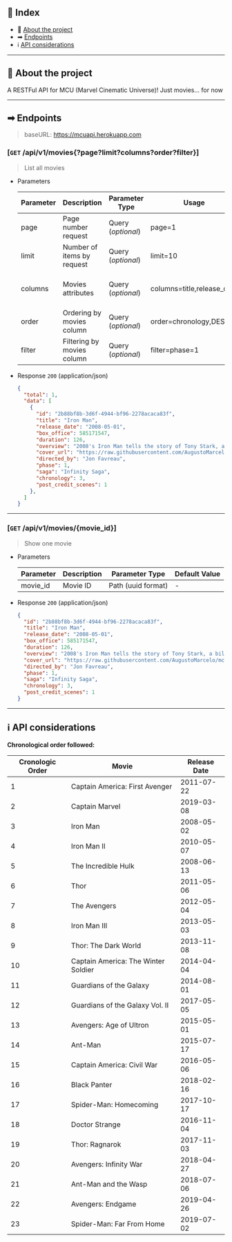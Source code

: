 ## 📖 Index
 - 📑 [About the project](#-about-the-project)
 - ➡ [Endpoints](#-endpoints)
 - ℹ [API considerations](#-api-considerations)

___

## 📑 About the project

A RESTFul API for MCU (Marvel Cinematic Universe)! Just movies... for now
___

## ➡ Endpoints

> baseURL: https://mcuapi.herokuapp.com

### [`GET` /api/v1/movies{?page?limit?columns?order?filter}]
> List all movies
+ Parameters
  <table width="100%">
    <thead>
      <tr>
        <th>Parameter</th>
        <th>Description</th>
        <th>Parameter Type</th>
        <th>Usage</th>
        <th>Default Value</th>
      </tr>
    </thead>
    <tbody>
      <tr>
        <td>page</td>
        <td>Page number request</td>
        <td>Query (<i>optional</i>)</td>
        <td>page=1</td>
        <td>-</td>
      </tr>
      <tr>
        <td>limit</td>
        <td>Number of items by request</td>
        <td>Query (<i>optional</i>)</td>
        <td>limit=10</td>
        <td>-</td>
      </tr>
      <tr>
        <td>columns</td>
        <td>Movies attributes</td>
        <td>Query (<i>optional</i>)</td>
        <td>columns=title,release_date</td>
        <td>All attributes will be returned</td>
      </tr>
      <tr>
        <td>order</td>
        <td>Ordering by movies column</td>
        <td>Query (<i>optional</i>)</td>
        <td>order=chronology,DESC</td>
        <td>-</td>
      </tr>
      <tr>
        <td>filter</td>
        <td>Filtering by movies column</td>
        <td>Query (<i>optional</i>)</td>
        <td>filter=phase=1</td>
        <td>-</td>
      </tr>
    </tbody>
  </table>

+ Response `200` (application/json)
  ```json
  {
    "total": 1,
    "data": [
      {
        "id": "2b88bf8b-3d6f-4944-bf96-2278acaca83f",
        "title": "Iron Man",
        "release_date": "2008-05-01",
        "box_office": 585171547,
        "duration": 126,
        "overview": "2008's Iron Man tells the story of Tony Stark, a billionaire industrialist and genius inventor who is kidnapped and forced to build a devastating weapon. Instead, using his intelligence and ingenuity, Tony builds a high-tech suit of armor and escapes captivity. When he uncovers a nefarious plot with global implications, he dons his powerful armor and vows to protect the world as Iron Man.",
        "cover_url": "https://raw.githubusercontent.com/AugustoMarcelo/mcuapi/master/covers/iron-man.jpg",
        "directed_by": "Jon Favreau",
        "phase": 1,
        "saga": "Infinity Saga",
        "chronology": 3,
        "post_credit_scenes": 1
      },
    ]
  }
  ```
---

### [`GET` /api/v1/movies/{movie_id}]
> Show one movie
+ Parameters
  <table width="100%">
    <thead>
      <tr>
        <th>Parameter</th>
        <th>Description</th>
        <th>Parameter Type</th>
        <th>Default Value</th>
      </tr>
    </thead>
    <tbody>
      <tr>
        <td>movie_id</td>
        <td>Movie ID</td>
        <td>Path (uuid format)</td>
        <td>-</td>
      </tr>
    </tbody>
  </table>

+ Response `200` (application/json)
  ```json
  {
    "id": "2b88bf8b-3d6f-4944-bf96-2278acaca83f",
    "title": "Iron Man",
    "release_date": "2008-05-01",
    "box_office": 585171547,
    "duration": 126,
    "overview": "2008's Iron Man tells the story of Tony Stark, a billionaire industrialist and genius inventor who is kidnapped and forced to build a devastating weapon. Instead, using his intelligence and ingenuity, Tony builds a high-tech suit of armor and escapes captivity. When he uncovers a nefarious plot with global implications, he dons his powerful armor and vows to protect the world as Iron Man.",
    "cover_url": "https://raw.githubusercontent.com/AugustoMarcelo/mcuapi/master/covers/iron-man.jpg",
    "directed_by": "Jon Favreau",
    "phase": 1,
    "saga": "Infinity Saga",
    "chronology": 3,
    "post_credit_scenes": 1
  }
  ```
___

## ℹ API considerations

**Chronological order followed:**

| Cronologic Order | Movie | Release Date |
|------------------|-------| ------------ |
| 1 | Captain America: First Avenger | 2011-07-22 |
| 2 | Captain Marvel | 2019-03-08 |
| 3 | Iron Man | 2008-05-02 |
| 4 | Iron Man II | 2010-05-07 |
| 5 | The Incredible Hulk | 2008-06-13 |
| 6 | Thor | 2011-05-06 |
| 7 | The Avengers | 2012-05-04 |
| 8 | Iron Man III | 2013-05-03 |
| 9 | Thor: The Dark World | 2013-11-08 |
| 10 | Captain America: The Winter Soldier | 2014-04-04 |
| 11 | Guardians of the Galaxy | 2014-08-01 |
| 12 | Guardians of the Galaxy Vol. II | 2017-05-05 |
| 13 | Avengers: Age of Ultron | 2015-05-01 |
| 14 | Ant-Man | 2015-07-17 |
| 15 | Captain America: Civil War | 2016-05-06 |
| 16 | Black Panter | 2018-02-16 |
| 17 | Spider-Man: Homecoming | 2017-10-17 |
| 18 | Doctor Strange | 2016-11-04 |
| 19 | Thor: Ragnarok | 2017-11-03 |
| 20 | Avengers: Infinity War | 2018-04-27 |
| 21 | Ant-Man and the Wasp | 2018-07-06 |
| 22 | Avengers: Endgame | 2019-04-26 |
| 23 | Spider-Man: Far From Home | 2019-07-02 |

